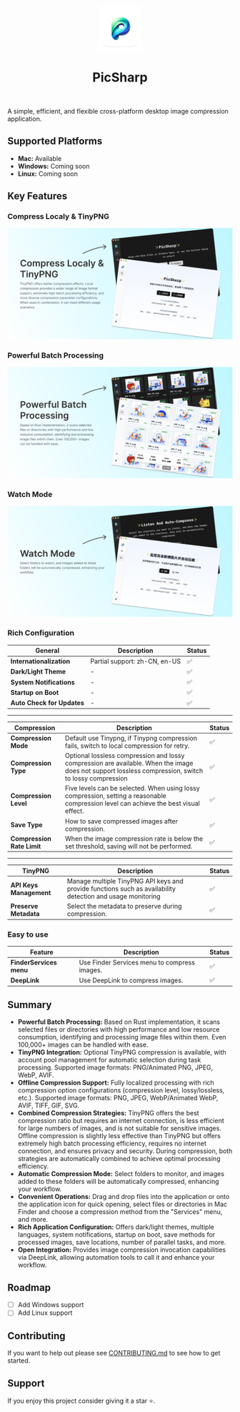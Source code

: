 <div align="center">
  <a href="" target="_blank">
    <img src="./doc/logo.png" alt="PicSharp Logo" width="20%" />
  </a>
  <h1>PicSharp</h1>
  <br>
</div>

A simple, efficient, and flexible cross-platform desktop image compression application.

## Supported Platforms

- **Mac:** Available
- **Windows:** Coming soon
- **Linux:** Coming soon

## Key Features

### Compress Localy & TinyPNG

![Compress Localy & TinyPNG](./doc/Local-Compress&TinyPNG.png)

### Powerful Batch Processing

![Powerful Batch Processing](./doc/Powerful-Batch-Processing.png)

### Watch Mode

![Watch Mode](./doc/Watch-Mode.png)

### Rich Configuration

| **General**                | **Description**               | **Status** |
| -------------------------- | ----------------------------- | ---------- |
| **Internationalization**   | Partial support: zh-CN, en-US | ✅         |
| **Dark/Light Theme**       | -                             | ✅         |
| **System Notifications**   | -                             | ✅         |
| **Startup on Boot**        | -                             | ✅         |
| **Auto Check for Updates** | -                             | ✅         |

---

| **Compression**            | **Description**                                                                                                                                      | **Status** |
| -------------------------- | ---------------------------------------------------------------------------------------------------------------------------------------------------- | ---------- |
| **Compression Mode**       | Default use Tinypng, if Tinypng compression fails, switch to local compression for retry.                                                            | ✅         |
| **Compression Type**       | Optional lossless compression and lossy compression are available. When the image does not support lossless compression, switch to lossy compression | ✅         |
| **Compression Level**      | Five levels can be selected. When using lossy compression, setting a reasonable compression level can achieve the best visual effect.                | ✅         |
| **Save Type**              | How to save compressed images after compression.                                                                                                     | ✅         |
| **Compression Rate Limit** | When the image compression rate is below the set threshold, saving will not be performed.                                                            | ✅         |

---

| **TinyPNG**             | **Description**                                                                                            | **Status** |
| ----------------------- | ---------------------------------------------------------------------------------------------------------- | ---------- |
| **API Keys Management** | Manage multiple TinyPNG API keys and provide functions such as availability detection and usage monitoring | ✅         |
| **Preserve Metadata**   | Select the metadata to preserve during compression.                                                        | ✅         |

### Easy to use

| **Feature**             | **Description**                              | **Status** |
| ----------------------- | -------------------------------------------- | ---------- |
| **FinderServices menu** | Use Finder Services menu to compress images. | ✅         |
| **DeepLink**            | Use DeepLink to compress images.             | ✅         |

## Summary

- **Powerful Batch Processing:** Based on Rust implementation, it scans selected files or directories with high performance and low resource consumption, identifying and processing image files within them. Even 100,000+ images can be handled with ease.
- **TinyPNG Integration:** Optional TinyPNG compression is available, with account pool management for automatic selection during task processing. Supported image formats: PNG/Animated PNG, JPEG, WebP, AVIF.
- **Offline Compression Support:** Fully localized processing with rich compression option configurations (compression level, lossy/lossless, etc.). Supported image formats: PNG, JPEG, WebP/Animated WebP, AVIF, TIFF, GIF, SVG.
- **Combined Compression Strategies:** TinyPNG offers the best compression ratio but requires an internet connection, is less efficient for large numbers of images, and is not suitable for sensitive images. Offline compression is slightly less effective than TinyPNG but offers extremely high batch processing efficiency, requires no internet connection, and ensures privacy and security. During compression, both strategies are automatically combined to achieve optimal processing efficiency.
- **Automatic Compression Mode:** Select folders to monitor, and images added to these folders will be automatically compressed, enhancing your workflow.
- **Convenient Operations:** Drag and drop files into the application or onto the application icon for quick opening, select files or directories in Mac Finder and choose a compression method from the "Services" menu, and more.
- **Rich Application Configuration:** Offers dark/light themes, multiple languages, system notifications, startup on boot, save methods for processed images, save locations, number of parallel tasks, and more.
- **Open Integration:** Provides image compression invocation capabilities via DeepLink, allowing automation tools to call it and enhance your workflow.

## Roadmap

- [ ] Add Windows support
- [ ] Add Linux support

## Contributing

If you want to help out please see [CONTRIBUTING.md](CONTRIBUTING.md) to see how to get started.

## Support

If you enjoy this project consider giving it a star ⭐.
